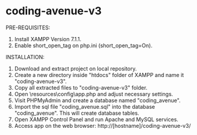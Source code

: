 # coding-avenue-v3

PRE-REQUISITES: 
1. Install XAMPP Version 7.1.1.
2. Enable short_open_tag on php.ini (short_open_tag=On).

INSTALLATION:
1. Download and extract project on local repository.
2. Create a new directory inside "htdocs" folder of XAMPP and name it "coding-avenue-v3".
3. Copy all extracted files to "coding-avenue-v3" folder.
4. Open \resources\config\app.php and adjust necessary settings.
5. Visit PHPMyAdmin and create a database named "coding_avenue".
6. Import the sql file "coding_avenue.sql" into the database "coding_avenue". This will create database tables.
7. Open XAMPP Control Panel and run Apache and MySQL services.
8. Access app on the web browser: http://[hostname]/coding-avenue-v3/
